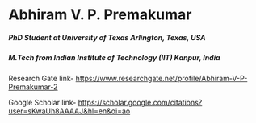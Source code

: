 # Abhiram V. P. Premakumar

##### PhD Student at University of Texas Arlington, Texas, USA
##### M.Tech from Indian Institute of Technology (IIT) Kanpur, India

Research Gate link- https://www.researchgate.net/profile/Abhiram-V-P-Premakumar-2

Google Scholar link- https://scholar.google.com/citations?user=sKwaUh8AAAAJ&hl=en&oi=ao
